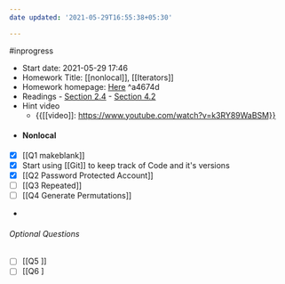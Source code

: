 ```yaml
---
date updated: '2021-05-29T16:55:38+05:30'

---
```

#inprogress 

- Start date: 2021-05-29 17:46
- Homework Title: [[nonlocal]], [[Iterators]]
- Homework homepage: [Here](https://inst.eecs.berkeley.edu/~cs61a/fa20/hw/hw04/) ^a4674d
- Readings
      - [Section 2.4](http://composingprograms.com/pages/24-mutable-data.html)
          - [Section 4.2](http://composingprograms.com/pages/42-implicit-sequences.html)
- Hint video
    - {{[[video]]: <https://www.youtube.com/watch?v=k3RY89WaBSM}}>
- #### Nonlocal
- [x]  [[Q1 makeblank]]
- [x]  Start using [[Git]] to keep track of Code and it's versions
- [x]  [[Q2 Password Protected Account]]
- [ ]  [[Q3 Repeated]]
- [ ]  [[Q4 Generate Permutations]]

- 
###### Optional Questions
- [ ] [[Q5 ]]
- [ ] [[Q6 ]
